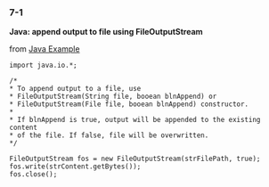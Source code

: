 ### 7-1
**Java: append output to file using FileOutputStream**

from [Java Example](http://www.java-examples.com/)

```
import java.io.*;

/*
* To append output to a file, use
* FileOutputStream(String file, booean blnAppend) or
* FileOutputStream(File file, booean blnAppend) constructor.
*
* If blnAppend is true, output will be appended to the existing content
* of the file. If false, file will be overwritten.
*/

FileOutputStream fos = new FileOutputStream(strFilePath, true);
fos.write(strContent.getBytes());
fos.close();
```
